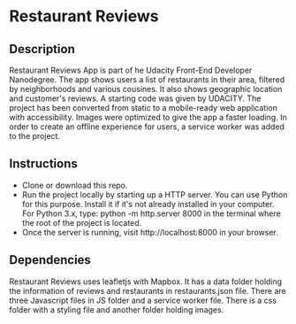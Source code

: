 # Restaurant Reviews

## Description
Restaurant Reviews App is part of he Udacity Front-End Developer Nanodegree. The app shows users a list of restaurants in their area, filtered by neighborhoods and various cousines. It also shows geographic location and customer's reviews.
A starting code was given by UDACITY. The project has been converted from static to a mobile-ready web application with accessibility. Images were optimized to give the app a faster loading. In order to create an offline experience for users, a service worker was added to the project.

## Instructions
- Clone or download this repo.
- Run the project locally by starting up a HTTP server. You can use Python for this purpose. Install it if it's not already installed in your computer. For Python 3.x, type: python -m http.server 8000 in the terminal where the root of the project is located. 
- Once the server is running, visit http://localhost:8000 in your browser.

## Dependencies
Restaurant Reviews uses leafletjs with Mapbox. It has a data folder holding the information of reviews and restaurants in restaurants.json file. There are three Javascript files in JS folder and a service worker file. There is a css folder with a styling file and another folder holding images. 
